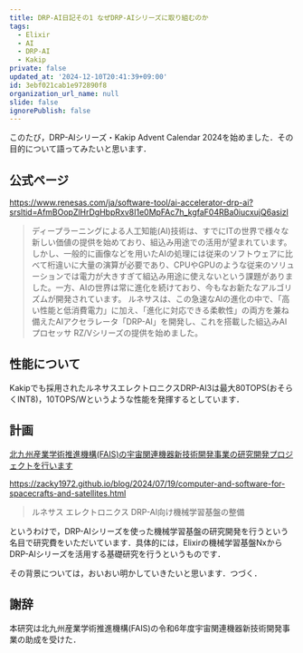 ```yaml
---
title: DRP-AI日記その1 なぜDRP-AIシリーズに取り組むのか
tags:
  - Elixir
  - AI
  - DRP-AI
  - Kakip
private: false
updated_at: '2024-12-10T20:41:39+09:00'
id: 3ebf021cab1e972890f8
organization_url_name: null
slide: false
ignorePublish: false
---
```

このたび，DRP-AIシリーズ・Kakip Advent Calendar 2024を始めました．その目的について語ってみたいと思います．

## 公式ページ

https://www.renesas.com/ja/software-tool/ai-accelerator-drp-ai?srsltid=AfmBOopZlHrDgHbpRxv8I1e0MpFAc7h_kgfaF04RBa0iucxujQ6asizl

> ディープラーニングによる人工知能(AI)技術は、すでにITの世界で様々な新しい価値の提供を始めており、組込み用途での活用が望まれています。
> しかし、一般的に画像などを用いたAIの処理には従来のソフトウェアに比べて桁違いに大量の演算が必要であり、CPUやGPUのような従来のソリューションでは電力が大きすぎて組込み用途に使えないという課題がありました。一方、AIの世界は常に進化を続けており、今もなお新たなアルゴリズムが開発されています。
> ルネサスは、この急速なAIの進化の中で、「高い性能と低消費電力」に加え、「進化に対応できる柔軟性」の両方を兼ね備えたAIアクセラレータ「DRP-AI」を開発し、これを搭載した組込みAIプロセッサ RZ/Vシリーズの提供を始めました。

## 性能について

Kakipでも採用されたルネサスエレクトロニクスDRP-AI3は最大80TOPS(おそらくINT8)，10TOPS/Wというような性能を発揮するとしています．

## 計画

[北九州産業学術推進機構(FAIS)の宇宙関連機器新技術開発事業の研究開発プロジェクトを行います](https://zacky1972.github.io/blog/2024/07/19/computer-and-software-for-spacecrafts-and-satellites.html
)

https://zacky1972.github.io/blog/2024/07/19/computer-and-software-for-spacecrafts-and-satellites.html

> ルネサス エレクトロニクス DRP-AI向け機械学習基盤の整備

というわけで，DRP-AIシリーズを使った機械学習基盤の研究開発を行うという名目で研究費をいただいています．具体的には，Elixirの機械学習基盤NxからDRP-AIシリーズを活用する基礎研究を行うというものです．

その背景については，おいおい明かしていきたいと思います．つづく．

## 謝辞

本研究は北九州産業学術推進機構(FAIS)の令和6年度宇宙関連機器新技術開発事業の助成を受けた．

